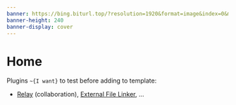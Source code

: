 ```yaml
---
banner: https://bing.biturl.top/?resolution=1920&format=image&index=0&mkt=zh-CN
banner-height: 240
banner-display: cover
---
```


# Home

Plugins `~{I want}` to test before adding to template:

- [Relay](obsidian://show-plugin?id=system3-relay) (collaboration), [External File Linker](https://github.com/Kay607/obsidian-pathlinker), …
